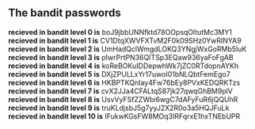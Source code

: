 ## The bandit passwords 
**recieved in bandit level 0 is** boJ9jbbUNNfktd78OOpsqOltutMc3MY1
**recieved in bandit level 1 is** CV1DtqXWVFXTvM2F0k09SHz0YwRINYA9
**recieved in bandit level 2 is** UmHadQclWmgdLOKQ3YNgjWxGoRMb5luK
**recieved in bandit level 3 is** pIwrPrtPN36QITSp3EQaw936yaFoFgAB
**recieved in bandit level 4 is** koReBOKuIDDepwhWk7jZC0RTdopnAYKh
**recieved in bandit level 5 is** DXjZPULLxYr17uwoI01bNLQbtFemEgo7
**recieved in bandit level 6 is** HKBPTKQnIay4Fw76bEy8PVxKEDQRKTzs
**recieved in bandit level 7 is** cvX2JJa4CFALtqS87jk27qwqGhBM9plV
**recieved in bandit level 8 is** UsvVyFSfZZWbi6wgC7dAFyFuR6jQQUhR
**recieved in bandit level 9 is** truKLdjsbJ5g7yyJ2X2R0o3a5HQJFuLk
**recieved in bandit level 10 is** IFukwKGsFW8MOq3IRFqrxE1hxTNEbUPR
